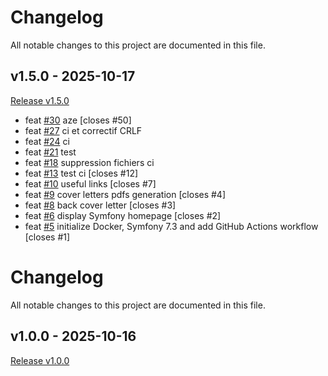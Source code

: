 # Changelog

All notable changes to this project are documented in this file.

## v1.5.0 - 2025-10-17
[Release v1.5.0](https://github.com/MathiasDaverede/job-search/releases/tag/v1.5.0)

- feat [#30](https://github.com/MathiasDaverede/job-search/pull/30) aze [closes #50]
- feat [#27](https://github.com/MathiasDaverede/job-search/pull/27) ci et correctif CRLF
- feat [#24](https://github.com/MathiasDaverede/job-search/pull/24) ci
- feat [#21](https://github.com/MathiasDaverede/job-search/pull/21) test
- feat [#18](https://github.com/MathiasDaverede/job-search/pull/18) suppression fichiers ci
- feat [#13](https://github.com/MathiasDaverede/job-search/pull/13) test ci [closes #12]
- feat [#10](https://github.com/MathiasDaverede/job-search/pull/10) useful links [closes #7]
- feat [#9](https://github.com/MathiasDaverede/job-search/pull/9) cover letters pdfs generation [closes #4]
- feat [#8](https://github.com/MathiasDaverede/job-search/pull/8) back cover letter [closes #3]
- feat [#6](https://github.com/MathiasDaverede/job-search/pull/6) display Symfony homepage [closes #2]
- feat [#5](https://github.com/MathiasDaverede/job-search/pull/5) initialize Docker, Symfony 7.3 and add GitHub Actions workflow [closes #1]

# Changelog
All notable changes to this project are documented in this file.

## v1.0.0 - 2025-10-16
[Release v1.0.0](https://github.com/MathiasDaverede/job-search/releases/tag/v1.0.0)
